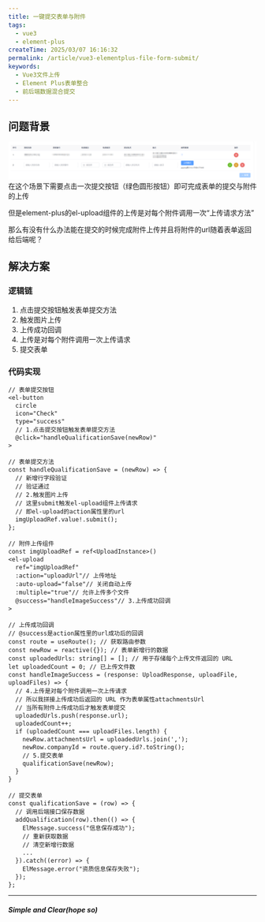 ```yaml
---
title: 一键提交表单与附件
tags:
  - vue3
  - element-plus
createTime: 2025/03/07 16:16:32
permalink: /article/vue3-elementplus-file-form-submit/
keywords: 
  - Vue3文件上传
  - Element Plus表单整合
  - 前后端数据混合提交
---
```


## 问题背景

![img.png](img.png)
在这个场景下需要点击一次提交按钮（绿色圆形按钮）即可完成表单的提交与附件的上传

但是element-plus的el-upload组件的上传是对每个附件调用一次“上传请求方法”

那么有没有什么办法能在提交的时候完成附件上传并且将附件的url随着表单返回给后端呢？

## 解决方案

### 逻辑链

1. 点击提交按钮触发表单提交方法
2. 触发图片上传
3. 上传成功回调
4. 上传是对每个附件调用一次上传请求
5. 提交表单

### 代码实现

```
// 表单提交按钮
<el-button
  circle
  icon="Check"
  type="success"
  // 1.点击提交按钮触发表单提交方法
  @click="handleQualificationSave(newRow)"
>

// 表单提交方法
const handleQualificationSave = (newRow) => {
  // 新增行字段验证
  // 验证通过
  // 2.触发图片上传
  // 这里submit触发el-upload组件上传请求
  // 即el-upload的action属性里的url
  imgUploadRef.value!.submit();
};

// 附件上传组件
const imgUploadRef = ref<UploadInstance>()
<el-upload
  ref="imgUploadRef"
  :action="uploadUrl"// 上传地址
  :auto-upload="false"// 关闭自动上传
  :multiple="true"// 允许上传多个文件
  @success="handleImageSuccess"// 3.上传成功回调
>

// 上传成功回调
// @success是action属性里的url成功后的回调
const route = useRoute(); // 获取路由参数
const newRow = reactive({}); // 表单新增行的数据
const uploadedUrls: string[] = []; // 用于存储每个上传文件返回的 URL
let uploadedCount = 0; // 已上传文件数
const handleImageSuccess = (response: UploadResponse, uploadFile, uploadFiles) => {
  // 4.上传是对每个附件调用一次上传请求
  // 所以我拼接上传成功后返回的 URL 作为表单属性attachmentsUrl
  // 当所有附件上传成功后才触发表单提交
  uploadedUrls.push(response.url);
  uploadedCount++;
  if (uploadedCount === uploadFiles.length) {
    newRow.attachmentsUrl = uploadedUrls.join(',');
    newRow.companyId = route.query.id?.toString();
    // 5.提交表单
    qualificationSave(newRow);
  }
}

// 提交表单
const qualificationSave = (row) => {
  // 调用后端接口保存数据
  addQualification(row).then(() => {
    ElMessage.success("信息保存成功");
    // 重新获取数据
    // 清空新增行数据
    ...
  }).catch((error) => {
    ElMessage.error("资质信息保存失败");
  });
};
```

***
##### Simple and Clear(hope so)